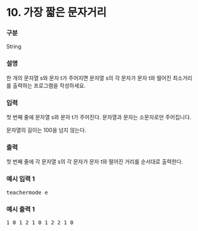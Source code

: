 # 10. 가장 짧은 문자거리

### 구분

<p>String</p>

### 설명

<p>한 개의 문자열 s와 문자 t가 주어지면 문자열 s의 각 문자가 문자 t와 떨어진 최소거리를 출력하는 프로그램을 작성하세요.</p>

### 입력

<p>첫 번째 줄에 문자열 s와 문자 t가 주어진다. 문자열과 문자는 소문자로만 주어집니다.</p>
<p>문자열의 길이는 100을 넘지 않는다.</p>

### 출력

<p>첫 번째 줄에 각 문자열 s의 각 문자가 문자 t와 떨어진 거리를 순서대로 출력한다.</p>

### 예시 입력 1

<pre>teachermode e</pre>

### 예시 출력 1
<pre>1 0 1 2 1 0 1 2 2 1 0</pre>

